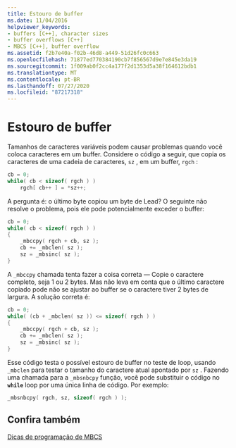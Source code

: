 ```yaml
---
title: Estouro de buffer
ms.date: 11/04/2016
helpviewer_keywords:
- buffers [C++], character sizes
- buffer overflows [C++]
- MBCS [C++], buffer overflow
ms.assetid: f2b7e40a-f02b-46d8-a449-51d26fc0c663
ms.openlocfilehash: 71877ed770384190cb7f856567d9e7e845e3da19
ms.sourcegitcommit: 1f009ab0f2cc4a177f2d1353d5a38f164612bdb1
ms.translationtype: MT
ms.contentlocale: pt-BR
ms.lasthandoff: 07/27/2020
ms.locfileid: "87217318"
---
```

# <a name="buffer-overflow"></a>Estouro de buffer

Tamanhos de caracteres variáveis podem causar problemas quando você coloca caracteres em um buffer. Considere o código a seguir, que copia os caracteres de uma cadeia de caracteres, `sz` , em um buffer, `rgch` :

```cpp
cb = 0;
while( cb < sizeof( rgch ) )
    rgch[ cb++ ] = *sz++;
```

A pergunta é: o último byte copiou um byte de Lead? O seguinte não resolve o problema, pois ele pode potencialmente exceder o buffer:

```cpp
cb = 0;
while( cb < sizeof( rgch ) )
{
    _mbccpy( rgch + cb, sz );
    cb += _mbclen( sz );
    sz = _mbsinc( sz );
}
```

A `_mbccpy` chamada tenta fazer a coisa correta — Copie o caractere completo, seja 1 ou 2 bytes. Mas não leva em conta que o último caractere copiado pode não se ajustar ao buffer se o caractere tiver 2 bytes de largura. A solução correta é:

```cpp
cb = 0;
while( (cb + _mbclen( sz )) <= sizeof( rgch ) )
{
    _mbccpy( rgch + cb, sz );
    cb += _mbclen( sz );
    sz = _mbsinc( sz );
}
```

Esse código testa o possível estouro de buffer no teste de loop, usando `_mbclen` para testar o tamanho do caractere atual apontado por `sz` . Fazendo uma chamada para a `_mbsnbcpy` função, você pode substituir o código no **`while`** loop por uma única linha de código. Por exemplo:

```cpp
_mbsnbcpy( rgch, sz, sizeof( rgch ) );
```

## <a name="see-also"></a>Confira também

[Dicas de programação de MBCS](../text/mbcs-programming-tips.md)
